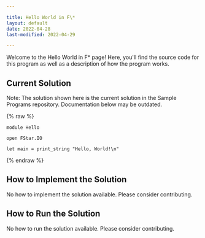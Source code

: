 ```yaml
---

title: Hello World in F\*
layout: default
date: 2022-04-28
last-modified: 2022-04-29

---
```


Welcome to the Hello World in F\* page! Here, you'll find the source code for this program as well as a description of how the program works.

## Current Solution

Note: The solution shown here is the current solution in the Sample Programs repository. Documentation below may be outdated.

{% raw %}

```F\*
module Hello

open FStar.IO

let main = print_string "Hello, World!\n"

```

{% endraw %}

## How to Implement the Solution

No how to implement the solution available. Please consider contributing.

## How to Run the Solution

No how to run the solution available. Please consider contributing.